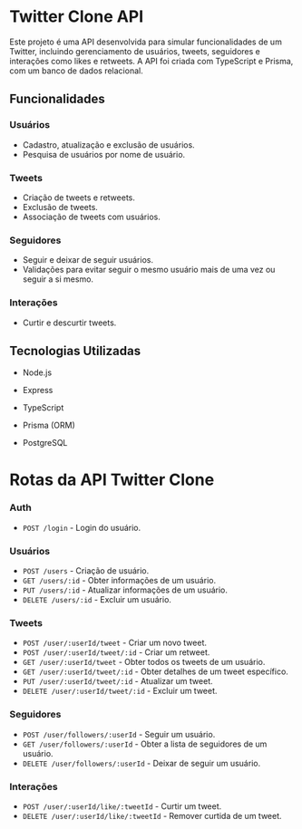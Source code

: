 # Twitter Clone API

Este projeto é uma API desenvolvida para simular funcionalidades de um Twitter, incluindo gerenciamento de usuários, tweets, seguidores e interações como likes e retweets. A API foi criada com TypeScript e Prisma, com um banco de dados relacional.

## Funcionalidades

### Usuários

- Cadastro, atualização e exclusão de usuários.
- Pesquisa de usuários por nome de usuário.

### Tweets

- Criação de tweets e retweets.
- Exclusão de tweets.
- Associação de tweets com usuários.

### Seguidores

- Seguir e deixar de seguir usuários.
- Validações para evitar seguir o mesmo usuário mais de uma vez ou seguir a si mesmo.

### Interações

- Curtir e descurtir tweets.

## Tecnologias Utilizadas

- Node.js

- Express

- TypeScript

- Prisma (ORM)

- PostgreSQL

# Rotas da API Twitter Clone

### Auth

- `POST /login` - Login do usuário.

### Usuários

- `POST /users` - Criação de usuário.
- `GET /users/:id` - Obter informações de um usuário.
- `PUT /users/:id` - Atualizar informações de um usuário.
- `DELETE /users/:id` - Excluir um usuário.

### Tweets

- `POST /user/:userId/tweet` - Criar um novo tweet.
- `POST /user/:userId/tweet/:id` - Criar um retweet.
- `GET /user/:userId/tweet` - Obter todos os tweets de um usuário.
- `GET /user/:userId/tweet/:id` - Obter detalhes de um tweet específico.
- `PUT /user/:userId/tweet/:id` - Atualizar um tweet.
- `DELETE /user/:userId/tweet/:id` - Excluir um tweet.

### Seguidores

- `POST /user/followers/:userId` - Seguir um usuário.
- `GET /user/followers/:userId` - Obter a lista de seguidores de um usuário.
- `DELETE /user/followers/:userId` - Deixar de seguir um usuário.

### Interações

- `POST /user/:userId/like/:tweetId` - Curtir um tweet.
- `DELETE /user/:userId/like/:tweetId` - Remover curtida de um tweet.

